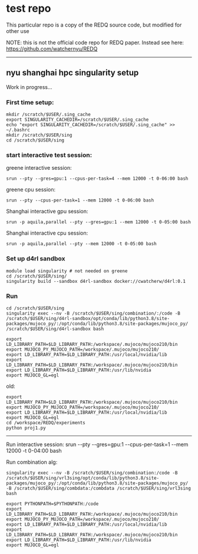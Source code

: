 # test repo
This particular repo is a copy of the REDQ source code, but modified for other use

NOTE: this is not the official code repo for REDQ paper. Instead see here: https://github.com/watchernyu/REDQ

---

## nyu shanghai hpc singularity setup
Work in progress...

### First time setup: 
```
mkdir /scratch/$USER/.sing_cache
export SINGULARITY_CACHEDIR=/scratch/$USER/.sing_cache
echo "export SINGULARITY_CACHEDIR=/scratch/$USER/.sing_cache" >> ~/.bashrc
mkdir /scratch/$USER/sing
cd /scratch/$USER/sing 
```
### start interactive test session: 
greene interactive session: 
```
srun --pty --gres=gpu:1 --cpus-per-task=4 --mem 12000 -t 0-06:00 bash
```
greene cpu session: 
```
srun --pty --cpus-per-task=1 --mem 12000 -t 0-06:00 bash
```

Shanghai interactive gpu session: 
```
srun -p aquila,parallel --pty --gres=gpu:1 --mem 12000 -t 0-05:00 bash
```
Shanghai interactive cpu session: 
```
srun -p aquila,parallel --pty --mem 12000 -t 0-05:00 bash
```


### Set up d4rl sandbox
```
module load singularity # not needed on greene
cd /scratch/$USER/sing/
singularity build --sandbox d4rl-sandbox docker://cwatcherw/d4rl:0.1
```

### Run
```
cd /scratch/$USER/sing
singularity exec --nv -B /scratch/$USER/sing/combination/:/code -B /scratch/$USER/sing/d4rl-sandbox/opt/conda/lib/python3.8/site-packages/mujoco_py/:/opt/conda/lib/python3.8/site-packages/mujoco_py/ /scratch/$USER/sing/d4rl-sandbox bash
```

```
export LD_LIBRARY_PATH=$LD_LIBRARY_PATH:/workspace/.mujoco/mujoco210/bin
export MUJOCO_PY_MUJOCO_PATH=/workspace/.mujoco/mujoco210/
export LD_LIBRARY_PATH=$LD_LIBRARY_PATH:/usr/local/nvidia/lib
export LD_LIBRARY_PATH=$LD_LIBRARY_PATH:/workspace/.mujoco/mujoco210/bin
export LD_LIBRARY_PATH=$LD_LIBRARY_PATH:/usr/lib/nvidia
export MUJOCO_GL=egl

```

old: 
```
export LD_LIBRARY_PATH=$LD_LIBRARY_PATH:/workspace/.mujoco/mujoco210/bin
export MUJOCO_PY_MUJOCO_PATH=/workspace/.mujoco/mujoco210/
export LD_LIBRARY_PATH=$LD_LIBRARY_PATH:/usr/local/nvidia/lib
export MUJOCO_GL=egl
cd /workspace/REDQ/experiments
python proj1.py 
```

---

Run interactive session: 
srun --pty --gres=gpu:1 --cpus-per-task=1 --mem 12000 -t 0-04:00 bash


Run combination alg: 

```
singularity exec --nv -B /scratch/$USER/sing/combination:/code -B /scratch/$USER/sing/vrl3sing/opt/conda/lib/python3.8/site-packages/mujoco_py/:/opt/conda/lib/python3.8/site-packages/mujoco_py/ -B /scratch/$USER/sing/combdata:/combdata /scratch/$USER/sing/vrl3sing bash

export PYTHONPATH=$PYTHONPATH:/code
export LD_LIBRARY_PATH=$LD_LIBRARY_PATH:/workspace/.mujoco/mujoco210/bin
export MUJOCO_PY_MUJOCO_PATH=/workspace/.mujoco/mujoco210/
export LD_LIBRARY_PATH=$LD_LIBRARY_PATH:/usr/local/nvidia/lib
export LD_LIBRARY_PATH=$LD_LIBRARY_PATH:/workspace/.mujoco/mujoco210/bin
export LD_LIBRARY_PATH=$LD_LIBRARY_PATH:/usr/lib/nvidia
export MUJOCO_GL=egl
```
